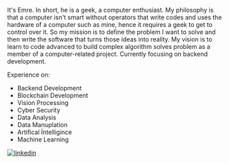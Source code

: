 It's Emre. In short, he is a geek, a computer enthusiast. My philosophy is that a computer isn't smart without operators that write codes and uses the hardware of a computer such as mine, hence it requires a geek to get to control over it. So my mission is to define the problem I want to solve and then write the software that turns those ideas into reality. My vision is to learn to code advanced to build complex algorithm solves problem as a member of a computer-related project. Currently focusing on backend development.

Experience on: 
- Backend Development
- Blockchain Development
- Vision Processing
- Cyber Security
- Data Analysis
- Data Manuplation
- Artifical İntelligince
- Machine Learning

[![linkedin](https://img.shields.io/badge/Linkedin-000000?style=for-the-badge&logo=Linkedin&logoColor=white)](https://www.linkedin.com/in/emre-kaymaz-93b93820a/)
